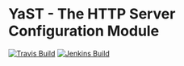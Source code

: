 # YaST - The HTTP Server Configuration Module #

[![Travis Build](https://travis-ci.org/yast/yast-http-server.svg?branch=master)](https://travis-ci.org/yast/yast-http-server)
[![Jenkins Build](http://img.shields.io/jenkins/s/https/ci.opensuse.org/yast-http-server-master.svg)](https://ci.opensuse.org/view/Yast/job/yast-http-server-master/)

